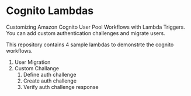 # Cognito Lambdas

Customizing Amazon Cognito User Pool Workflows with Lambda Triggers. You can add custom authentication challenges and migrate users. 

This repository contains 4 sample lambdas to demonstrte the cognito workflows.

1. User Migration
1. Custom Challange
    1. Define auth challenge
    1. Create auth challenge
    1. Verify auth challenge response
  
